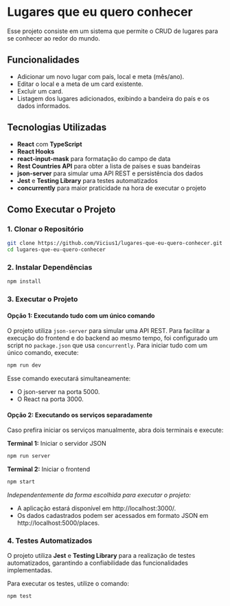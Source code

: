 #  Lugares que eu quero conhecer
   Esse projeto consiste em um sistema que permite o CRUD de lugares para se conhecer ao redor do mundo. 

## Funcionalidades
- Adicionar um novo lugar com país, local e meta (mês/ano).
- Editar o local e a meta de um card existente.
- Excluir um card.
- Listagem dos lugares adicionados, exibindo a bandeira do país e os dados informados.

## Tecnologias Utilizadas
- **React** com **TypeScript**
- **React Hooks**
- **react-input-mask** para formatação do campo de data
- **Rest Countries API** para obter a lista de países e suas bandeiras
- **json-server** para simular uma API REST e persistência dos dados
- **Jest** e **Testing Library** para testes automatizados
- **concurrently** para maior praticidade na hora de executar o projeto

## Como Executar o Projeto

### 1. Clonar o Repositório
```bash
git clone https://github.com/Vicius1/lugares-que-eu-quero-conhecer.git
cd lugares-que-eu-quero-conhecer
```
### 2. Instalar Dependências
```bash
npm install
````
### 3. Executar o Projeto
#### Opção 1: Executando tudo com um único comando
O projeto utiliza `json-server` para simular uma API REST. Para facilitar a execução do frontend e do backend ao mesmo tempo, foi configurado um script no `package.json` que usa `concurrently`.
Para iniciar tudo com um único comando, execute:
```bash
npm run dev
```
Esse comando executará simultaneamente:
- O json-server na porta 5000.
- O React na porta 3000.
#### Opção 2: Executando os serviços separadamente
Caso prefira iniciar os serviços manualmente, abra dois terminais e execute:

**Terminal 1:** Iniciar o servidor JSON

```bash
npm run server  
```
**Terminal 2:** Iniciar o frontend

```bash
npm start
```
*Independentemente da forma escolhida para executar o projeto:*
- A aplicação estará disponível em http://localhost:3000/.
- Os dados cadastrados podem ser acessados em formato JSON em http://localhost:5000/places.

### 4. Testes Automatizados

O projeto utiliza **Jest** e **Testing Library** para a realização de testes automatizados, garantindo a confiabilidade das funcionalidades implementadas.

Para executar os testes, utilize o comando:

```bash
npm test
```
